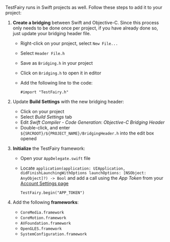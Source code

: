 
TestFairy runs in Swift projects as well. Follow these steps to add it to your project:      
      
1. **Create a bridging** between Swift and Objective-C. Since this process only needs to be done once per project, if you have already done so, just update your bridging header file.

    + Right-click on your project, select `New File...`
    + Select `Header File.h`
    + Save as `Bridging.h` in your project
    + Click on `Bridging.h` to open it in editor
    + Add the following line to the code: 
    
      ```
      #import "TestFairy.h"
      ```

2. Update **Build Settings** with the new bridging header:

    + Click on your project
    + Select *Build Settings* tab
    + Edit *Swift Compiler - Code Generation*: *Objective-C Bridging Header*
    + Double-click, and enter `${SRCROOT}/${PROJECT_NAME}/BridgingHeader.h` into the edit box opened
    
3. **Initialize** the TestFairy framework:

    + Open your `AppDelegate.swift` file
    
    + Locate `application(application: UIApplication, didFinishLaunchingWithOptions launchOptions: [NSObject: AnyObject]?) -> Bool` and add a call using the *App Token* from your [Account Settings page](https://app.testfairy.com/settings#apptoken)
      
      
      ```
      TestFairy.begin("APP_TOKEN")  
      ```

4. Add the following **frameworks**:

    + ```CoreMedia.framework```
    + ```CoreMotion.framework```
    + ```AVFoundation.framework```
    + ```OpenGLES.framework```
    + ```SystemConfiguration.framework```


